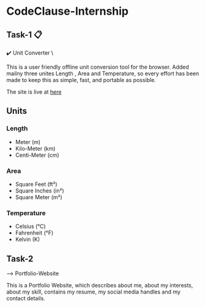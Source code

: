 # CodeClause-Internship

## Task-1 📋
✔️ Unit Converter \ 

This is a user friendly offline unit conversion tool for the browser. Added mailny three unites Length , Area and Temperature, so every effort has been made to keep this as simple, fast, and portable as possible.

The site is live at [here](https://github.com/DheerajPathrod/CodeClause-Internship)

## Units

### Length
* Meter (m)
* Kilo-Meter (km)
* Centi-Meter (cm)

### Area
* Square Feet (ft²)
* Square Inches (in²)
* Square Meter (m²)

### Temperature
* Celsius (°C)
* Fahrenheit (°F)
* Kelvin (K)


## Task-2 
--> Portfolio-Website

This is a Portfolio Website, which describes about me, about my interests, about my skill, contains my resume, my social media handles and my contact details.
